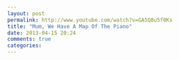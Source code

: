 ```yaml
---
layout: post
permalink: http://www.youtube.com/watch?v=GA5Q8u5f0Ks
title: "Mum, We Have A Map Of The Piano"
date: 2013-04-15 20:24
comments: true
categories: 
---
```

